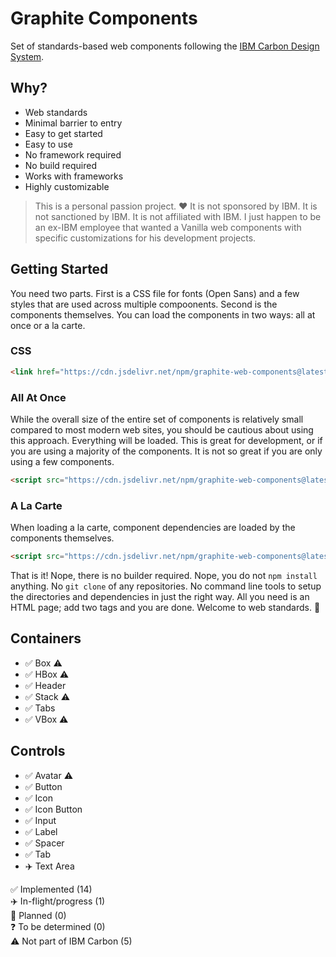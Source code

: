 # Graphite Components

Set of standards-based web components following the [IBM Carbon Design System](https://carbondesignsystem.com).

## Why?

- Web standards
- Minimal barrier to entry
- Easy to get started
- Easy to use
- No framework required
- No build required
- Works with frameworks
- Highly customizable

> This is a personal passion project. ❤️ It is not sponsored by IBM. It is not sanctioned by IBM. It is not affiliated with IBM. I just happen to be an ex-IBM employee that wanted a Vanilla web components with specific customizations for his development projects.

## Getting Started

You need two parts. First is a CSS file for fonts (Open Sans) and a few styles that are used across multiple compoonents. Second is the components themselves. You can load the components in two ways: all at once or a la carte.

### CSS

``` html
<link href="https://cdn.jsdelivr.net/npm/graphite-web-components@latest/graphite.css" rel="stylesheet">
```

### All At Once

While the overall size of the entire set of components is relatively small compared to most modern web sites, you should be cautious about using this approach. Everything will be loaded. This is great for development, or if you are using a majority of the components. It is not so great if you are only using a few components.

``` html
<script src="https://cdn.jsdelivr.net/npm/graphite-web-components@latest/graphite.js" type="module"></script>
```

### A La Carte

When loading a la carte, component dependencies are loaded by the components themselves.

``` html
<script src="https://cdn.jsdelivr.net/npm/graphite-web-components@latest/controls/button.js" type="module"></script>
```

That is it! Nope, there is no builder required. Nope, you do not `npm install` anything. No `git clone` of any repositories. No command line tools to setup the directories and dependencies in just the right way. All you need is an HTML page; add two tags and you are done. Welcome to web standards. 🤯

## Containers

- ✅ Box ⚠️
- ✅ HBox ⚠️
- ✅ Header
- ✅ Stack ⚠️
- ✅ Tabs
- ✅ VBox ⚠️

## Controls   

- ✅ Avatar ⚠️
- ✅ Button
- ✅ Icon
- ✅ Icon Button
- ✅ Input
- ✅ Label
- ✅ Spacer
- ✅ Tab
- ✈️ Text Area

✅ Implemented (14)   
✈️ In-flight/progress (1)  
📆 Planned  (0)   
❓ To be determined (0)  
⚠️ Not part of IBM Carbon (5)
